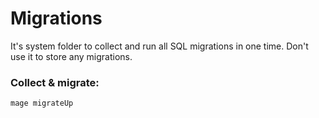 # Migrations

It's system folder to collect and run all SQL migrations in one time. Don't use it to store any migrations.

### Collect & migrate:

```shell
mage migrateUp
```